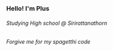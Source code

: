 

<h3>Hello! I'm Plus</h3>


<h6>Studying High school @ Sirirattanathorn</h6>
<h6> Forgive me for my spagetthi code</h6>
